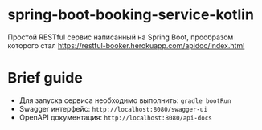 # spring-boot-booking-service-kotlin

Простой RESTful сервис написанный на Spring Boot, прообразом которого стал https://restful-booker.herokuapp.com/apidoc/index.html

# Brief guide
- Для запуска сервиса необходимо выполнить: `gradle bootRun`
- Swagger интерфейс: `http://localhost:8080/swagger-ui`
- OpenAPI документация: `http://localhost:8080/api-docs`

